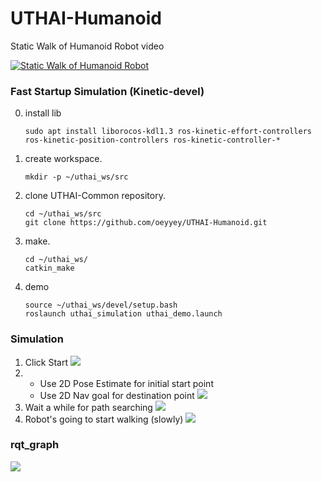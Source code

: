 # UTHAI-Humanoid
Static Walk of Humanoid Robot video

[![Static Walk of Humanoid Robot](https://img.youtube.com/vi/JMVGSxT79rk/0.jpg)](https://www.youtube.com/watch?v=JMVGSxT79rk)

### Fast Startup Simulation (Kinetic-devel)

0. install lib
    ```
    sudo apt install liborocos-kdl1.3 ros-kinetic-effort-controllers ros-kinetic-position-controllers ros-kinetic-controller-*
    ```
1. create workspace.
    ```
    mkdir -p ~/uthai_ws/src
    ```
1. clone UTHAI-Common repository.
    ```
    cd ~/uthai_ws/src
    git clone https://github.com/oeyyey/UTHAI-Humanoid.git
    ```
2. make.
    ```
    cd ~/uthai_ws/
    catkin_make
    ```
3. demo
    ```
    source ~/uthai_ws/devel/setup.bash
    roslaunch uthai_simulation uthai_demo.launch
    ```    
### Simulation 
1.  Click Start
    ![](https://github.com/oeyyey/UTHAI-Humanoid/blob/master/Tutorial/one.png?raw=true)
2.  - Use 2D Pose Estimate for initial start point
    - Use 2D Nav goal for destination point
    ![](https://github.com/oeyyey/UTHAI-Humanoid/blob/master/Tutorial/two.png?raw=true)
3.  Wait a while for path searching
    ![](https://github.com/oeyyey/UTHAI-Humanoid/blob/master/Tutorial/three.png?raw=true)
4.  Robot's going to start walking (slowly)
    ![](https://github.com/oeyyey/UTHAI-Humanoid/blob/master/Tutorial/four.png?raw=true)

### rqt_graph
   ![](https://github.com/oeyyey/UTHAI-Humanoid/blob/master/Tutorial/graph.png?raw=true)


  
